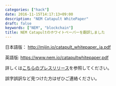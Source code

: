 ```yaml
---
categories: ["hack"]
date: 2016-11-15T14:17:13+09:00
description: "NEM Catapult WhitePaper"
draft: false
keywords: ["NEM", "blockchain"]
title: NEM Catapultのホワイトペーパーを翻訳しました
---
```


日本語版： http://mijin.io/catapult_whitepaper_ja.pdf

英語版: https://www.nem.io/catapultwhitepaper.pdf

詳しくは[こちらのプレスリリース](http://prtimes.jp/main/html/rd/p/000000047.000012906.html)を参照してください。

誤字誤訳など見つけた方はぜひご連絡ください。
